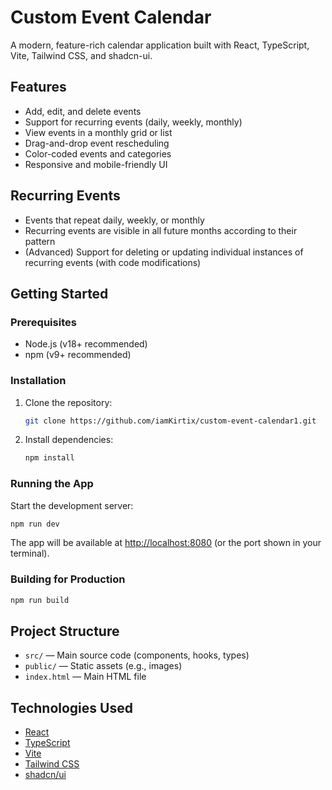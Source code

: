 
# Custom Event Calendar

A modern, feature-rich calendar application built with React, TypeScript, Vite, Tailwind CSS, and shadcn-ui.

## Features
- Add, edit, and delete events
- Support for recurring events (daily, weekly, monthly)
- View events in a monthly grid or list
- Drag-and-drop event rescheduling
- Color-coded events and categories
- Responsive and mobile-friendly UI

## Recurring Events
- Events that repeat daily, weekly, or monthly
- Recurring events are visible in all future months according to their pattern
- (Advanced) Support for deleting or updating individual instances of recurring events (with code modifications)

## Getting Started

### Prerequisites
- Node.js (v18+ recommended)
- npm (v9+ recommended)

### Installation
1. Clone the repository:
   ```sh
   git clone https://github.com/iamKirtix/custom-event-calendar1.git
   ```

3. Install dependencies:
   ```sh
   npm install
   ```

### Running the App
Start the development server:
```sh
npm run dev
```
The app will be available at [http://localhost:8080](http://localhost:8080) (or the port shown in your terminal).

### Building for Production
```sh
npm run build
```

## Project Structure
- `src/` — Main source code (components, hooks, types)
- `public/` — Static assets (e.g., images)
- `index.html` — Main HTML file

## Technologies Used
- [React](https://react.dev/)
- [TypeScript](https://www.typescriptlang.org/)
- [Vite](https://vitejs.dev/)
- [Tailwind CSS](https://tailwindcss.com/)
- [shadcn/ui](https://ui.shadcn.com/)






